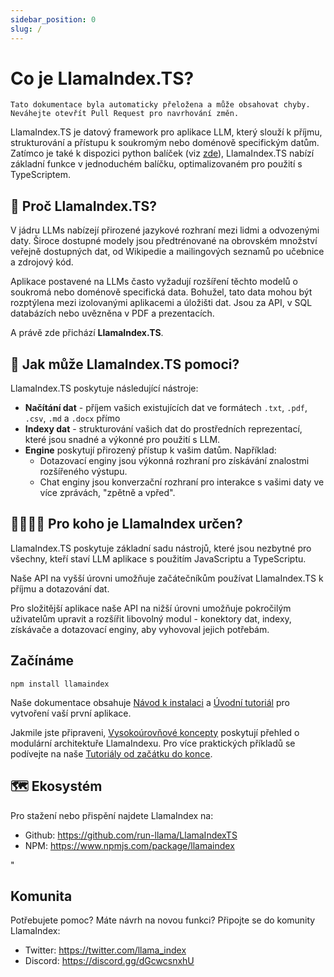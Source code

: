 ```yaml
---
sidebar_position: 0
slug: /
---
```


# Co je LlamaIndex.TS?

`Tato dokumentace byla automaticky přeložena a může obsahovat chyby. Neváhejte otevřít Pull Request pro navrhování změn.`

LlamaIndex.TS je datový framework pro aplikace LLM, který slouží k příjmu, strukturování a přístupu k soukromým nebo doménově specifickým datům. Zatímco je také k dispozici python balíček (viz [zde](https://docs.llamaindex.ai/en/stable/)), LlamaIndex.TS nabízí základní funkce v jednoduchém balíčku, optimalizovaném pro použití s TypeScriptem.

## 🚀 Proč LlamaIndex.TS?

V jádru LLMs nabízejí přirozené jazykové rozhraní mezi lidmi a odvozenými daty. Široce dostupné modely jsou předtrénované na obrovském množství veřejně dostupných dat, od Wikipedie a mailingových seznamů po učebnice a zdrojový kód.

Aplikace postavené na LLMs často vyžadují rozšíření těchto modelů o soukromá nebo doménově specifická data. Bohužel, tato data mohou být rozptýlena mezi izolovanými aplikacemi a úložišti dat. Jsou za API, v SQL databázích nebo uvězněna v PDF a prezentacích.

A právě zde přichází **LlamaIndex.TS**.

## 🦙 Jak může LlamaIndex.TS pomoci?

LlamaIndex.TS poskytuje následující nástroje:

- **Načítání dat** - příjem vašich existujících dat ve formátech `.txt`, `.pdf`, `.csv`, `.md` a `.docx` přímo
- **Indexy dat** - strukturování vašich dat do prostředních reprezentací, které jsou snadné a výkonné pro použití s LLM.
- **Engine** poskytují přirozený přístup k vašim datům. Například:
  - Dotazovací enginy jsou výkonná rozhraní pro získávání znalostmi rozšířeného výstupu.
  - Chat enginy jsou konverzační rozhraní pro interakce s vašimi daty ve více zprávách, "zpětně a vpřed".

## 👨‍👩‍👧‍👦 Pro koho je LlamaIndex určen?

LlamaIndex.TS poskytuje základní sadu nástrojů, které jsou nezbytné pro všechny, kteří staví LLM aplikace s použitím JavaScriptu a TypeScriptu.

Naše API na vyšší úrovni umožňuje začátečníkům používat LlamaIndex.TS k příjmu a dotazování dat.

Pro složitější aplikace naše API na nižší úrovni umožňuje pokročilým uživatelům upravit a rozšířit libovolný modul - konektory dat, indexy, získávače a dotazovací enginy, aby vyhovoval jejich potřebám.

## Začínáme

`npm install llamaindex`

Naše dokumentace obsahuje [Návod k instalaci](./installation.mdx) a [Úvodní tutoriál](./starter.md) pro vytvoření vaší první aplikace.

Jakmile jste připraveni, [Vysokoúrovňové koncepty](./getting_started/concepts.md) poskytují přehled o modulární architektuře LlamaIndexu. Pro více praktických příkladů se podívejte na naše [Tutoriály od začátku do konce](./end_to_end.md).

## 🗺️ Ekosystém

Pro stažení nebo přispění najdete LlamaIndex na:

- Github: https://github.com/run-llama/LlamaIndexTS
- NPM: https://www.npmjs.com/package/llamaindex

"

## Komunita

Potřebujete pomoc? Máte návrh na novou funkci? Připojte se do komunity LlamaIndex:

- Twitter: https://twitter.com/llama_index
- Discord: https://discord.gg/dGcwcsnxhU
